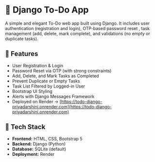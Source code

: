 # 📝 Django To-Do App

A simple and elegant To-Do web app built using Django. It includes user authentication (registration and login), OTP-based password reset , task management (add, delete, mark complete), and validations (no empty or duplicate tasks).

## 🚀 Features

- User Registration & Login  
- Password Reset via OTP (with strong constraints)  
- Add, Delete, and Mark Tasks as Completed  
- Prevent Duplicate or Empty Tasks  
- Task List Filtered by Logged-in User  
- Bootstrap UI Styling  
- Alerts with Django Messages Framework  
- Deployed on Render → [https://todo-django-priyadarshini.onrender.com](https://todo-django-priyadarshini.onrender.com)

## 🔧 Tech Stack

- **Frontend:** HTML, CSS, Bootstrap 5  
- **Backend:** Django (Python)  
- **Database:** SQLite (default)  
- **Deployment:** Render
